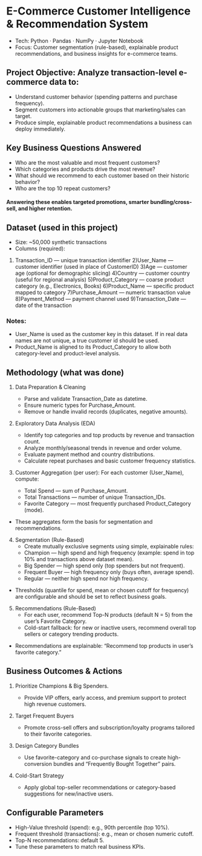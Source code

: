 # E-Commerce Customer Intelligence & Recommendation System
- Tech: Python · Pandas · NumPy · Jupyter Notebook
- Focus: Customer segmentation (rule-based), explainable product recommendations, and business insights for e-commerce teams.

## Project Objective: Analyze transaction-level e-commerce data to:
- Understand customer behavior (spending patterns and purchase frequency).
- Segment customers into actionable groups that marketing/sales can target.
- Produce simple, explainable product recommendations a business can deploy immediately.

## Key Business Questions Answered

- Who are the most valuable and most frequent customers?
- Which categories and products drive the most revenue?
- What should we recommend to each customer based on their historic behavior?
- Who are the top 10 repeat customers?

#### Answering these enables targeted promotions, smarter bundling/cross-sell, and higher retention.

## Dataset (used in this project)

- Size: ~50,000 synthetic transactions
- Columns (required):
1) Transaction_ID — unique transaction identifier
2)User_Name — customer identifier (used in place of CustomerID)
3)Age — customer age (optional for demographic slicing)
4)Country — customer country (useful for regional analysis)
5)Product_Category — coarse product category (e.g., Electronics, Books)
6)Product_Name — specific product mapped to category
7)Purchase_Amount — numeric transaction value
8)Payment_Method — payment channel used
9)Transaction_Date — date of the transaction

### Notes:

- User_Name is used as the customer key in this dataset. If in real data names are not unique, a true customer id should be used.
- Product_Name is aligned to its Product_Category to allow both category-level and product-level analysis.

## Methodology (what was done)
1. Data Preparation & Cleaning
   - Parse and validate Transaction_Date as datetime.
   - Ensure numeric types for Purchase_Amount.
   - Remove or handle invalid records (duplicates, negative amounts).

2. Exploratory Data Analysis (EDA)
   - Identify top categories and top products by revenue and transaction count.
   - Analyze monthly/seasonal trends in revenue and order volume.
   - Evaluate payment method and country distributions.
   - Calculate repeat purchases and basic customer frequency statistics.

3. Customer Aggregation (per user): For each customer (User_Name), compute:
   - Total Spend — sum of Purchase_Amount.
   - Total Transactions — number of unique Transaction_IDs.
   - Favorite Category — most frequently purchased Product_Category (mode).
- These aggregates form the basis for segmentation and recommendations.

4. Segmentation (Rule-Based)
   - Create mutually exclusive segments using simple, explainable rules:
   - Champion — high spend and high frequency (example: spend in top 10% and transactions above dataset mean).
   - Big Spender — high spend only (top spenders but not frequent).
   - Frequent Buyer — high frequency only (buys often, average spend).
   - Regular — neither high spend nor high frequency.
- Thresholds (quantile for spend, mean or chosen cutoff for frequency) are configurable and should be set to reflect business goals.

5. Recommendations (Rule-Based)
    - For each user, recommend Top-N products (default N = 5) from the user’s Favorite Category.
    - Cold-start fallback: for new or inactive users, recommend overall top sellers or category trending products.
- Recommendations are explainable: “Recommend top products in user’s favorite category.”


## Business Outcomes & Actions
1) Prioritize Champions & Big Spenders.
   - Provide VIP offers, early access, and premium support to protect high revenue customers.

2) Target Frequent Buyers
   - Promote cross-sell offers and subscription/loyalty programs tailored to their favorite categories.

3) Design Category Bundles
   - Use favorite-category and co-purchase signals to create high-conversion bundles and “Frequently Bought Together” pairs.

4) Cold-Start Strategy
   - Apply global top-seller recommendations or category-based suggestions for new/inactive users.


## Configurable Parameters
   - High-Value threshold (spend): e.g., 90th percentile (top 10%).
   - Frequent threshold (transactions): e.g., mean or chosen numeric cutoff.
   - Top-N recommendations: default 5.
- Tune these parameters to match real business KPIs.
